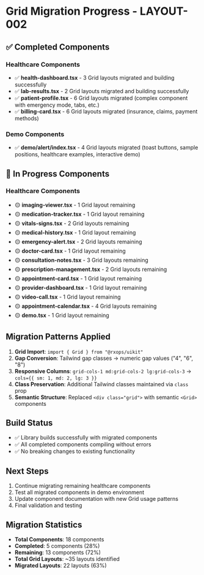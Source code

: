 # Grid Migration Progress - LAYOUT-002

## ✅ Completed Components

### Healthcare Components
- ✅ **health-dashboard.tsx** - 3 Grid layouts migrated and building successfully
- ✅ **lab-results.tsx** - 2 Grid layouts migrated and building successfully
- ✅ **patient-profile.tsx** - 6 Grid layouts migrated (complex component with emergency mode, tabs, etc.)
- ✅ **billing-card.tsx** - 6 Grid layouts migrated (insurance, claims, payment methods)

### Demo Components
- ✅ **demo/alert/index.tsx** - 4 Grid layouts migrated (toast buttons, sample positions, healthcare examples, interactive demo)

## 🔄 In Progress Components

### Healthcare Components
- 🟡 **imaging-viewer.tsx** - 1 Grid layout remaining
- 🟡 **medication-tracker.tsx** - 1 Grid layout remaining  
- 🟡 **vitals-signs.tsx** - 2 Grid layouts remaining
- 🟡 **medical-history.tsx** - 1 Grid layout remaining
- 🟡 **emergency-alert.tsx** - 2 Grid layouts remaining
- 🟡 **doctor-card.tsx** - 1 Grid layout remaining
- 🟡 **consultation-notes.tsx** - 3 Grid layouts remaining
- 🟡 **prescription-management.tsx** - 2 Grid layouts remaining
- 🟡 **appointment-card.tsx** - 1 Grid layout remaining
- 🟡 **provider-dashboard.tsx** - 1 Grid layout remaining
- 🟡 **video-call.tsx** - 1 Grid layout remaining
- 🟡 **appointment-calendar.tsx** - 4 Grid layouts remaining
- 🟡 **demo.tsx** - 1 Grid layout remaining

## Migration Patterns Applied

1. **Grid Import**: `import { Grid } from "@rxops/uikit"`
2. **Gap Conversion**: Tailwind gap classes → numeric gap values ("4", "6", "8")
3. **Responsive Columns**: `grid-cols-1 md:grid-cols-2 lg:grid-cols-3` → `cols={{ sm: 1, md: 2, lg: 3 }}`
4. **Class Preservation**: Additional Tailwind classes maintained via `class` prop
5. **Semantic Structure**: Replaced `<div class="grid">` with semantic `<Grid>` components

## Build Status
- ✅ Library builds successfully with migrated components
- ✅ All completed components compiling without errors
- ✅ No breaking changes to existing functionality

## Next Steps
1. Continue migrating remaining healthcare components
2. Test all migrated components in demo environment
3. Update component documentation with new Grid usage patterns
4. Final validation and testing

## Migration Statistics
- **Total Components**: 18 components
- **Completed**: 5 components (28%)
- **Remaining**: 13 components (72%)
- **Total Grid Layouts**: ~35 layouts identified
- **Migrated Layouts**: 22 layouts (63%)
